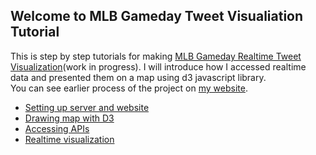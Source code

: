 <h2>Welcome to MLB Gameday Tweet Visualiation Tutorial</h2>
<p>This is step by step tutorials for making <a href="http://kimdo.design/MLBtweet">MLB Gameday Realtime Tweet Visualization</a>(work in progress). I will introduce how I accessed realtime data and presented them on a map using d3 javascript library.<br/>You can see earlier process of the project on <a href="http://dohyungkim.com/mlb-gameday">my website</a>.</p>

<ul>
	<li><a href="">Setting up server and website</a></li>
	<li><a href="">Drawing map with D3</a></li>
	<li><a href="">Accessing APIs</a></li>
	<li><a href="">Realtime visualization</a></li>
</ul>